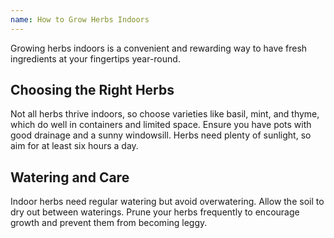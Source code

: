 ```yaml
--- 
name: How to Grow Herbs Indoors
---
```


Growing herbs indoors is a convenient and rewarding way to have fresh ingredients at your fingertips year-round.  

## Choosing the Right Herbs  

Not all herbs thrive indoors, so choose varieties like basil, mint, and thyme, which do well in containers and limited space. Ensure you have pots with good drainage and a sunny windowsill. Herbs need plenty of sunlight, so aim for at least six hours a day.  

## Watering and Care  

Indoor herbs need regular watering but avoid overwatering. Allow the soil to dry out between waterings. Prune your herbs frequently to encourage growth and prevent them from becoming leggy.

